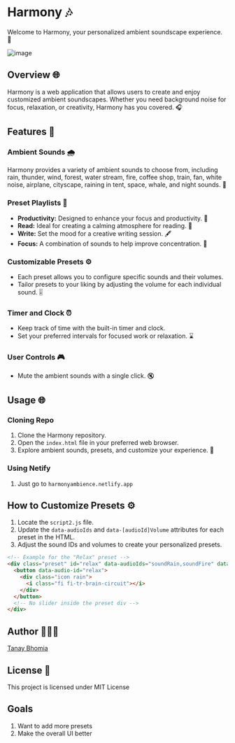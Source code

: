 # Harmony 🎶

Welcome to Harmony, your personalized ambient soundscape experience. 🌌

![image](https://github.com/tanaybhomia/Harmony/assets/71910027/6a46dd07-2fd2-44cb-96a4-f5846597b224)

## Overview 🌐

Harmony is a web application that allows users to create and enjoy customized ambient soundscapes. Whether you need background noise for focus, relaxation, or creativity, Harmony has you covered. 🎧

## Features 🚀

### Ambient Sounds 🌧️

Harmony provides a variety of ambient sounds to choose from, including rain, thunder, wind, forest, water stream, fire, coffee shop, train, fan, white noise, airplane, cityscape, raining in tent, space, whale, and night sounds. 🌈

### Preset Playlists 🎵 

- **Productivity:** Designed to enhance your focus and productivity. 🚀
- **Read:** Ideal for creating a calming atmosphere for reading. 📖
- **Write:** Set the mood for a creative writing session. 🖋️
- **Focus:** A combination of sounds to help improve concentration. 🎯

### Customizable Presets ⚙️

- Each preset allows you to configure specific sounds and their volumes.
- Tailor presets to your liking by adjusting the volume for each individual sound. 🎚️

### Timer and Clock ⏰

- Keep track of time with the built-in timer and clock.
- Set your preferred intervals for focused work or relaxation. ⌛

### User Controls 🎮

- Mute the ambient sounds with a single click. 🔇

## Usage 🌐

### Cloning Repo
1. Clone the Harmony repository.
2. Open the `index.html` file in your preferred web browser.
3. Explore ambient sounds, presets, and customize your experience. 🚀

### Using Netify
1. Just go to `harmonyambience.netlify.app`

## How to Customize Presets ⚙️

1. Locate the `script2.js` file.
2. Update the `data-audioIds` and `data-[audioId]Volume` attributes for each preset in the HTML.
3. Adjust the sound IDs and volumes to create your personalized presets.

```html
<!-- Example for the "Relax" preset -->
<div class="preset" id="relax" data-audioIds="soundRain,soundFire" data-soundrainvolume="0.5" data-soundfirevolume="0.7">
  <button data-audio-id="relax">
    <div class="icon rain">
      <i class="fi fi-tr-brain-circuit"></i>
    </div>
  </button>
  <!-- No slider inside the preset div -->
</div>
```

## Author 🧑🏻‍💻 
[Tanay Bhomia](https://github.com/tanaybhomia)

## License 📃
This project is licensed under MIT License 

## Goals 
1. Want to add more presets
2. Make the overall UI better

